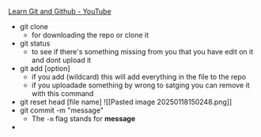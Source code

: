 [Learn Git and Github - YouTube](https://www.youtube.com/playlist?list=PLDoPjvoNmBAw4eOj58MZPakHjaO3frVMF)


- git clone
	- for downloading the repo or clone it 
- git status
	- to see if there's something missing from you that you have edit on it and dont upload it 
- git add [option]
	- if you add (wildcard) this will add everything in the file to the repo 
	- if you uploadade something by wrong to satging you can remove it with this command
- git reset head [file name]
![[Pasted image 20250118150248.png]]
- git commit -m "message"
	- The `-m` flag stands for **message**
-  